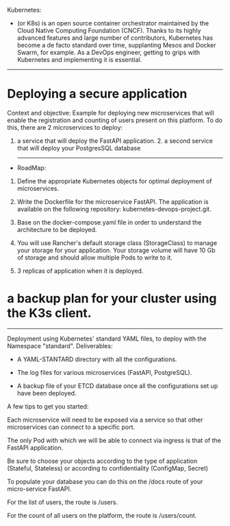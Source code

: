  Kubernetes:
 - (or K8s) is an open source container orchestrator maintained by the Cloud Native Computing Foundation (CNCF). Thanks to its highly advanced features and large number of contributors, Kubernetes has become a de facto standard over time, supplanting Mesos and Docker Swarm, for example. As a DevOps engineer, getting to grips with Kubernetes and implementing it is essential.
------------------------------------------------------------------------------------------------
# Deploying a secure application
Context and objective:
 Example for deploying new microservices that will enable the registration and counting of users present on this platform. To do this, there are  2 microservices to deploy:
 
1. a service that will deploy the  FastAPI application.    2. a second service that will deploy your PostgresSQL database

   ---------------------------------------------------------------------

- RoadMap:

1. Define the appropriate Kubernetes objects for optimal deployment of microservices.

2. Write the Dockerfile for the microservice FastAPI. The application is available on the following repository: kubernetes-devops-project.git.

3. Base  on the docker-compose.yaml file in order to understand the architecture to be deployed.

4. You will use Rancher's default storage class (StorageClass) to manage your storage for your application. Your storage volume will have 10 Gb of storage and should allow multiple Pods to write to it.

5.  3 replicas of  application when it is deployed.

#  a backup plan for your cluster using the K3s client.

-----------------------------------------------------------------

Deployment using Kubernetes' standard YAML files, to deploy with  the Namespace "standard".
Deliverables:


- A YAML-STANTARD directory with all the configurations.

- The log files for  various microservices (FastAPI, PostgreSQL).

- A backup file of your ETCD database once all the configurations set up have been deployed.

A few tips to get you started:

Each microservice will need to be exposed via a service so that other microservices can connect to a specific port.

The only Pod with which we will be able to connect via ingress is that of the FastAPI application.

Be sure to choose your objects according to the type of application (Stateful, Stateless) or according to confidentiality (ConfigMap, Secret)

To populate your database you can do this on the /docs route of your micro-service FastAPI.

For the list of users, the route is /users.

For the count of all users on the platform, the route is /users/count.









